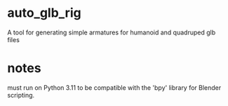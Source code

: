 # auto_glb_rig
A tool for generating simple armatures for humanoid and quadruped glb files


# notes
must run on Python 3.11 to be compatible with the 'bpy' library for Blender scripting.
